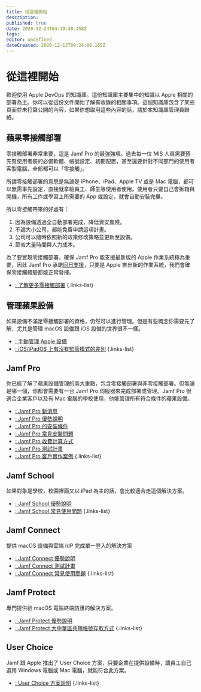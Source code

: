 ```yaml
---
title: 從這裡開始
description: 
published: true
date: 2020-12-24T04:19:48.458Z
tags: 
editor: undefined
dateCreated: 2020-12-13T09:24:06.165Z
---
```


# 從這裡開始

歡迎使用 Apple DevOps 的知識庫。這份知識庫主要集中的知識以 Apple 相關的部署為主。你可以從這份文件開始了解有收錄的相關事項。這個知識庫包含了某些頁面並未打算公開的內容，如果你想取用這些內容的話，請於本知識庫管理員聯絡。

## 蘋果零接觸部署
零接觸部署非常重要，這是 Jamf Pro 的最強強項。過去每一位 MIS 人員需要預先幫使用者裝的必備軟體、帳號設定、初期配置，甚至還要針對不同部門的使用者客製電腦，全部都可以「零接觸」。

所謂零接觸部署的意思是無論是 iPhone、iPad、Apple TV 或是 Mac 電腦，都可以無需事先設定，直接就拿給員工、師生等使用者使用。使用者只要自己會拆箱與開機，所有工作或學習上所需要的 App 或設定，就會自動安裝完畢。

所以零接觸帶來的好處有：
1. 因為設備透過全自動部署完成，降低資安風險。
2. 不論大小公司，都能免費申請這項計畫。
3. 公司可以隨時依照新的政策修改策略並更新至設備。
4. 節省大量時間與人力成本。

為了要實現零接觸部署，確保 Jamf Pro 能支援最新版的 Apple 作業系統極為重要，因此 Jamf Pro 承諾[同日支援](/jamf-pro/jamf-pro-advantages)，只要是 Apple 推出新的作業系統，我們會確保零接觸體驗都能正常發揮。

- [: 了解更多零接觸部署](/home/zero-touch-deployment)
{.links-list}

## 管理蘋果設備
如果設備不滿足零接觸部署的資格，仍然可以進行管理。但是有些概念你需要先了解，尤其是管理 macOS 設備跟 iOS 設備的世界很不一樣。

- [: 手動管理 Apple 設備]()
- [: iOS/iPadOS 上有沒有監管模式的差別]()
{.links-list}

## Jamf Pro
你已經了解了蘋果設備管理的兩大重點，包含零接觸部署與非零接觸部署。但無論是哪一個，你都會需要有一台 Jamf Pro 伺服器來完成部署或管理。Jamf Pro 很適合企業客戶以及有 Mac 電腦的學校使用，他能管理所有符合條件的蘋果設備。

- [: Jamf Pro 新消息]()
- [: Jamf Pro 優勢說明](/jamf-pro/jamf-pro-advantages)
- [: Jamf Pro 的安裝條件]()
- [: Jamf Pro 常見安裝問題]()
- [: Jamf Pro 收費計算方式]()
- [: Jamf Pro 測試計畫]()
- [: Jamf Pro 客戶實作案例]()
{.links-list}

## Jamf School
如果對象是學校，校園裡面又以 iPad 為主的話，會比較適合走這個解決方案。
- [: Jamf School 優勢說明]()
- [: Jamf School 常見使用問題]()
{.links-list}

## Jamf Connect
提供 macOS 設備與雲端 IdP 完成單一登入的解決方案
- [: Jamf Connect 優勢說明]()
- [: Jamf Connect 測試計畫]()
- [: Jamf Connect 常見使用問題]()
{.links-list}

## Jamf Protect
專門提供給 macOS 電腦終端防護的解決方案。
- [: Jamf Protect 優勢說明]()
- [: Jamf Protect 大中華區共用帳號存取方式]()
{.links-list}

## User Choice
Jamf 跟 Apple 推出了 User Choice 方案，只要企業在提供設備時，讓員工自己選用 Windows 電腦或 Mac 電腦，就能符合此方案。
- [: User Choice 方案說明]()
{.links-list}